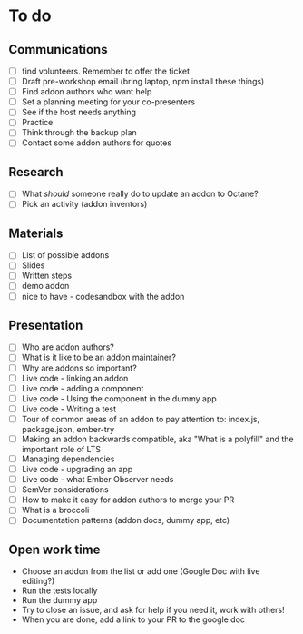 # To do

## Communications

- [ ] find volunteers. Remember to offer the ticket
- [ ] Draft pre-workshop email (bring laptop, npm install these things)
- [ ] Find addon authors who want help
- [ ] Set a planning meeting for your co-presenters
- [ ] See if the host needs anything
- [ ] Practice
- [ ] Think through the backup plan
- [ ] Contact some addon authors for quotes

## Research

- [ ] What _should_ someone really do to update an addon to Octane?
- [ ] Pick an activity (addon inventors)

## Materials

- [ ] List of possible addons
- [ ] Slides
- [ ] Written steps
- [ ] demo addon
- [ ] nice to have - codesandbox with the addon

## Presentation

- [ ] Who are addon authors?
- [ ] What is it like to be an addon maintainer?
- [ ] Why are addons so important?
- [ ] Live code - linking an addon
- [ ] Live code - adding a component
- [ ] Live code - Using the component in the dummy app
- [ ] Live code - Writing a test
- [ ] Tour of common areas of an addon to pay attention to: index.js, package.json, ember-try
- [ ] Making an addon backwards compatible, aka "What is a polyfill" and the important role of LTS
- [ ] Managing dependencies
- [ ] Live code - upgrading an app
- [ ] Live code - what Ember Observer needs
- [ ] SemVer considerations
- [ ] How to make it easy for addon authors to merge your PR
- [ ] What is a broccoli
- [ ] Documentation patterns (addon docs, dummy app, etc)

## Open work time

- Choose an addon from the list or add one (Google Doc with live editing?)
- Run the tests locally
- Run the dummy app
- Try to close an issue, and ask for help if you need it, work with others!
- When you are done, add a link to your PR to the google doc
